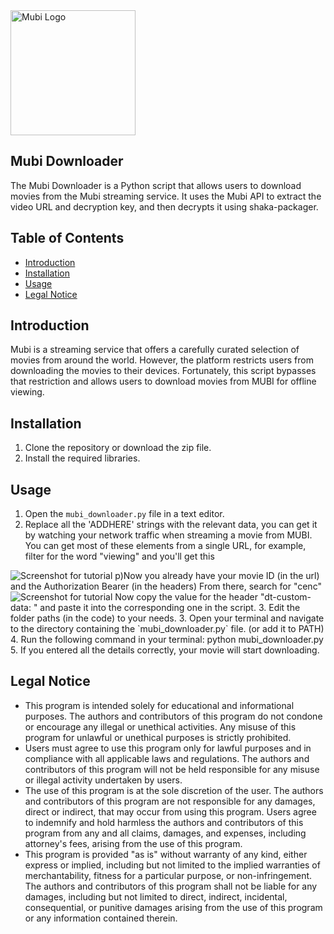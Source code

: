 <img src="https://mubi.com/MUBI-logo.png" alt="Mubi Logo" width="200"/>

## Mubi Downloader

The Mubi Downloader is a Python script that allows users to download movies from the Mubi streaming service. It uses the Mubi API to extract the video URL and decryption key, and then decrypts it using shaka-packager.

## Table of Contents
- [Introduction](#Introduction)
- [Installation](#installation)
- [Usage](#usage)
- [Legal Notice](#legal-notice)

## Introduction
Mubi is a streaming service that offers a carefully curated selection of movies from around the world. However, the platform restricts users from downloading the movies to their devices. Fortunately, this script bypasses that restriction and allows users to download movies from MUBI for offline viewing.

## Installation
1. Clone the repository or download the zip file.
2. Install the required libraries.
## Usage
1. Open the `mubi_downloader.py` file in a text editor.
2. Replace all the 'ADDHERE' strings with the relevant data, you can get it by watching your network traffic when streaming a movie from MUBI.
You can get most of these elements from a single URL, for example, filter for the word "viewing" and you'll get this
<img src="https://ipfs.io/ipfs/Qmay9U6SVYjexUkZyDiyNoyDNXgwiAgYD833avk48pURxk/chrome_ZmPg6AOny9.webp" alt="Screenshot for tutorial">
p)Now you already have your movie ID (in the url) and the Authorization Bearer (in the headers)
From there, search for "cenc"
<img src="https://ipfs.io/ipfs/QmWCGJdDm2BJNfvpZqJ1BEyzETjhaSXZyPXGmRaUgQs24k/chrome_U8o6SZglfY.webp" alt="Screenshot for tutorial">
Now copy the value for the header "dt-custom-data: " and paste it into the corresponding one in the script.
3. Edit the folder paths (in the code) to your needs.
3. Open your terminal and navigate to the directory containing the `mubi_downloader.py` file. (or add it to PATH)
4. Run the following command in your terminal:
python mubi_downloader.py
5. If you entered all the details correctly, your movie will start downloading.

## Legal Notice
- This program is intended solely for educational and informational purposes. The authors and contributors of this program do not condone or encourage any illegal or unethical activities. Any misuse of this program for unlawful or unethical purposes is strictly prohibited.
- Users must agree to use this program only for lawful purposes and in compliance with all applicable laws and regulations. The authors and contributors of this program will not be held responsible for any misuse or illegal activity undertaken by users.
- The use of this program is at the sole discretion of the user. The authors and contributors of this program are not responsible for any damages, direct or indirect, that may occur from using this program. Users agree to indemnify and hold harmless the authors and contributors of this program from any and all claims, damages, and expenses, including attorney's fees, arising from the use of this program.
- This program is provided "as is" without warranty of any kind, either express or implied, including but not limited to the implied warranties of merchantability, fitness for a particular purpose, or non-infringement. The authors and contributors of this program shall not be liable for any damages, including but not limited to direct, indirect, incidental, consequential, or punitive damages arising from the use of this program or any information contained therein.
